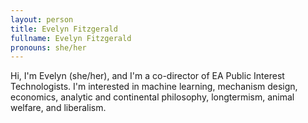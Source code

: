 ```yaml
---
layout: person
title: Evelyn Fitzgerald
fullname: Evelyn Fitzgerald
pronouns: she/her
---
```


Hi, I'm Evelyn (she/her), and I'm a co-director of EA Public Interest Technologists. I'm interested in
machine learning, mechanism design, economics, analytic and continental philosophy, longtermism,
animal welfare, and liberalism.
